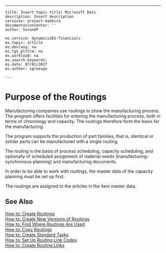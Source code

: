 ---
    title: Insert topic title| Microsoft Docs
    description: Insert description
    services: project-madeira
    documentationcenter: ''
    author: SorenGP

    ms.service: dynamics365-financials
    ms.topic: article
    ms.devlang: na
    ms.tgt_pltfrm: na
    ms.workload: na
    ms.search.keywords:
    ms.date: 07/01/2017
    ms.author: sgroespe

    ---
# Purpose of the Routings
Manufacturing companies use routings to show the manufacturing process. The program offers facilities for entering the manufacturing process, both in terms of chronology and capacity. The routings therefore form the basis for the manufacturing.  
  
 The program supports the production of part families, that is, identical or similar parts can be manufactured with a single routing.  
  
 The routing is the basis of process scheduling, capacity scheduling, and optionally of scheduled assignment of material needs \(manufacturing-synchronous planning\) and manufacturing documents.  
  
 In order to be able to work with routings, the master data of the capacity planning must be set up first.  
  
 The routings are assigned to the articles in the item master data.  
  
## See Also  
 [How to: Create Routings](../how-to-create-routings.md)   
 [How to: Create New Versions of Routings](../how-to-create-new-versions-of-routings.md)   
 [How to: Find Where Routings Are Used](../how-to-find-where-routings-are-used.md)   
 [How to: Copy Routings](../how-to-copy-routings.md)   
 [How to: Create Standard Tasks](../how-to-create-standard-tasks.md)   
 [How to: Set Up Routing Link Codes](../how-to-set-up-routing-link-codes.md)   
 [How to: Create Routing Links](../how-to-create-routing-links.md)